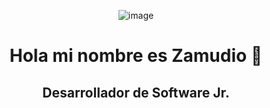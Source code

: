 <center> 

![image](https://avatars.githubusercontent.com/u/108287197?v=4)

# Hola mi nombre es Zamudio 🥜
## Desarrollador de Software Jr.

</center>

